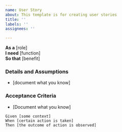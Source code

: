 ```yaml
---
name: User Story
about: This template is for creating user stories
title: ''
labels: ''
assignees: ''

---
```


**As a** [role]  
 **I need** [function]  
 **So that** [benefit]  
   
 ### Details and Assumptions
 * [document what you know]
   
 ### Acceptance Criteria  
* [Document what you know]
   
 ```gherkin
 Given [some context]
 When [certain action is taken]
 Then [the outcome of action is observed]
 ```
